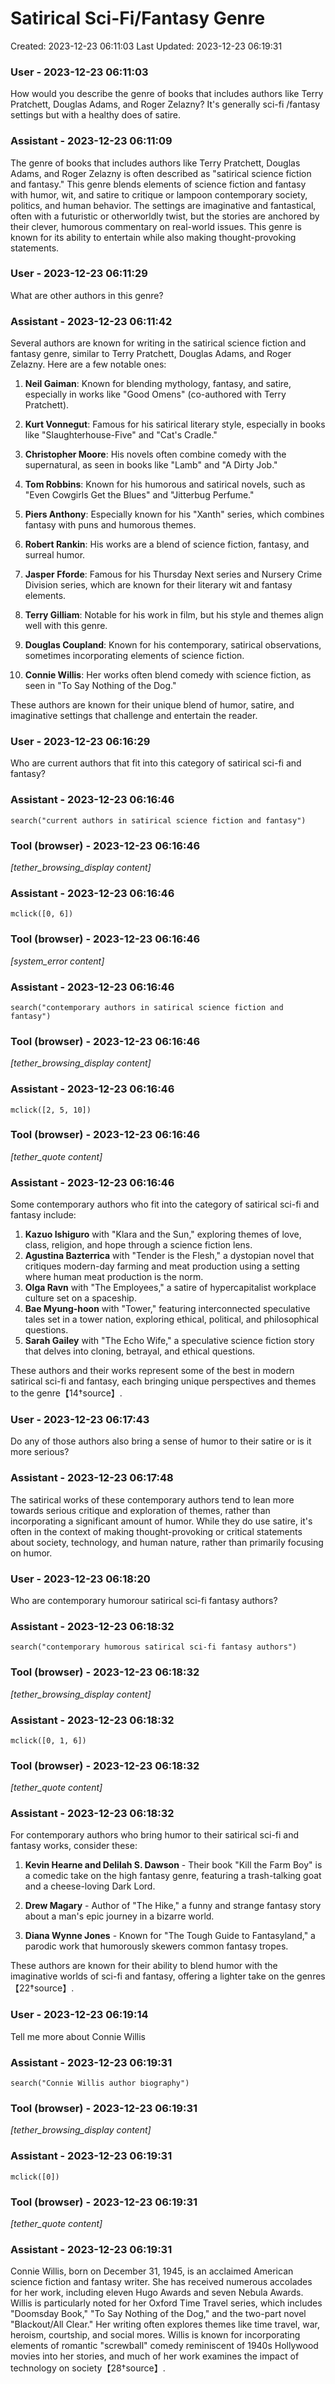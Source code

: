 # Satirical Sci-Fi/Fantasy Genre

Created: 2023-12-23 06:11:03
Last Updated: 2023-12-23 06:19:31

### User - 2023-12-23 06:11:03

How would you describe the genre of books that includes authors like Terry Pratchett, Douglas Adams, and Roger Zelazny? It's generally sci-fi /fantasy settings but with a healthy does of satire.

### Assistant - 2023-12-23 06:11:09

The genre of books that includes authors like Terry Pratchett, Douglas Adams, and Roger Zelazny is often described as "satirical science fiction and fantasy." This genre blends elements of science fiction and fantasy with humor, wit, and satire to critique or lampoon contemporary society, politics, and human behavior. The settings are imaginative and fantastical, often with a futuristic or otherworldly twist, but the stories are anchored by their clever, humorous commentary on real-world issues. This genre is known for its ability to entertain while also making thought-provoking statements.

### User - 2023-12-23 06:11:29

What are other authors in this genre?

### Assistant - 2023-12-23 06:11:42

Several authors are known for writing in the satirical science fiction and fantasy genre, similar to Terry Pratchett, Douglas Adams, and Roger Zelazny. Here are a few notable ones:

1. **Neil Gaiman**: Known for blending mythology, fantasy, and satire, especially in works like "Good Omens" (co-authored with Terry Pratchett).

2. **Kurt Vonnegut**: Famous for his satirical literary style, especially in books like "Slaughterhouse-Five" and "Cat's Cradle."

3. **Christopher Moore**: His novels often combine comedy with the supernatural, as seen in books like "Lamb" and "A Dirty Job."

4. **Tom Robbins**: Known for his humorous and satirical novels, such as "Even Cowgirls Get the Blues" and "Jitterbug Perfume."

5. **Piers Anthony**: Especially known for his "Xanth" series, which combines fantasy with puns and humorous themes.

6. **Robert Rankin**: His works are a blend of science fiction, fantasy, and surreal humor.

7. **Jasper Fforde**: Famous for his Thursday Next series and Nursery Crime Division series, which are known for their literary wit and fantasy elements.

8. **Terry Gilliam**: Notable for his work in film, but his style and themes align well with this genre.

9. **Douglas Coupland**: Known for his contemporary, satirical observations, sometimes incorporating elements of science fiction.

10. **Connie Willis**: Her works often blend comedy with science fiction, as seen in "To Say Nothing of the Dog."

These authors are known for their unique blend of humor, satire, and imaginative settings that challenge and entertain the reader.

### User - 2023-12-23 06:16:29

Who are current authors that fit into this category of satirical sci-fi and fantasy? 

### Assistant - 2023-12-23 06:16:46

```unknown
search("current authors in satirical science fiction and fantasy")
```

### Tool (browser) - 2023-12-23 06:16:46

*[tether_browsing_display content]*

### Assistant - 2023-12-23 06:16:46

```unknown
mclick([0, 6])
```

### Tool (browser) - 2023-12-23 06:16:46

*[system_error content]*

### Assistant - 2023-12-23 06:16:46

```unknown
search("contemporary authors in satirical science fiction and fantasy")
```

### Tool (browser) - 2023-12-23 06:16:46

*[tether_browsing_display content]*

### Assistant - 2023-12-23 06:16:46

```unknown
mclick([2, 5, 10])
```

### Tool (browser) - 2023-12-23 06:16:46

*[tether_quote content]*

### Assistant - 2023-12-23 06:16:46

Some contemporary authors who fit into the category of satirical sci-fi and fantasy include:

1. **Kazuo Ishiguro** with "Klara and the Sun," exploring themes of love, class, religion, and hope through a science fiction lens.
2. **Agustina Bazterrica** with "Tender is the Flesh," a dystopian novel that critiques modern-day farming and meat production using a setting where human meat production is the norm.
3. **Olga Ravn** with "The Employees," a satire of hypercapitalist workplace culture set on a spaceship.
4. **Bae Myung-hoon** with "Tower," featuring interconnected speculative tales set in a tower nation, exploring ethical, political, and philosophical questions.
5. **Sarah Gailey** with "The Echo Wife," a speculative science fiction story that delves into cloning, betrayal, and ethical questions.

These authors and their works represent some of the best in modern satirical sci-fi and fantasy, each bringing unique perspectives and themes to the genre【14†source】.

### User - 2023-12-23 06:17:43

Do any of those authors also bring a sense of humor to their satire or is it more serious?

### Assistant - 2023-12-23 06:17:48

The satirical works of these contemporary authors tend to lean more towards serious critique and exploration of themes, rather than incorporating a significant amount of humor. While they do use satire, it's often in the context of making thought-provoking or critical statements about society, technology, and human nature, rather than primarily focusing on humor.

### User - 2023-12-23 06:18:20

Who are contemporary humorour satirical sci-fi fantasy authors?

### Assistant - 2023-12-23 06:18:32

```unknown
search("contemporary humorous satirical sci-fi fantasy authors")
```

### Tool (browser) - 2023-12-23 06:18:32

*[tether_browsing_display content]*

### Assistant - 2023-12-23 06:18:32

```unknown
mclick([0, 1, 6])
```

### Tool (browser) - 2023-12-23 06:18:32

*[tether_quote content]*

### Assistant - 2023-12-23 06:18:32

For contemporary authors who bring humor to their satirical sci-fi and fantasy works, consider these:

1. **Kevin Hearne and Delilah S. Dawson** - Their book "Kill the Farm Boy" is a comedic take on the high fantasy genre, featuring a trash-talking goat and a cheese-loving Dark Lord.

2. **Drew Magary** - Author of "The Hike," a funny and strange fantasy story about a man's epic journey in a bizarre world.

3. **Diana Wynne Jones** - Known for "The Tough Guide to Fantasyland," a parodic work that humorously skewers common fantasy tropes.

These authors are known for their ability to blend humor with the imaginative worlds of sci-fi and fantasy, offering a lighter take on the genres【22†source】.

### User - 2023-12-23 06:19:14

Tell me more about Connie Willis

### Assistant - 2023-12-23 06:19:31

```unknown
search("Connie Willis author biography")
```

### Tool (browser) - 2023-12-23 06:19:31

*[tether_browsing_display content]*

### Assistant - 2023-12-23 06:19:31

```unknown
mclick([0])
```

### Tool (browser) - 2023-12-23 06:19:31

*[tether_quote content]*

### Assistant - 2023-12-23 06:19:31

Connie Willis, born on December 31, 1945, is an acclaimed American science fiction and fantasy writer. She has received numerous accolades for her work, including eleven Hugo Awards and seven Nebula Awards. Willis is particularly noted for her Oxford Time Travel series, which includes "Doomsday Book," "To Say Nothing of the Dog," and the two-part novel "Blackout/All Clear." Her writing often explores themes like time travel, war, heroism, courtship, and social mores. Willis is known for incorporating elements of romantic "screwball" comedy reminiscent of 1940s Hollywood movies into her stories, and much of her work examines the impact of technology on society【28†source】.


